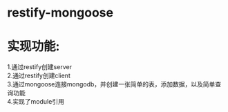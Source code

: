 # restify-mongoose

# **实现功能:** #
1.通过restify创建server </br>
2.通过restify创建client </br>
3.通过mongoose连接mongodb，并创建一张简单的表，添加数据，以及简单查询功能 </br>
4.实现了module引用 </br>
